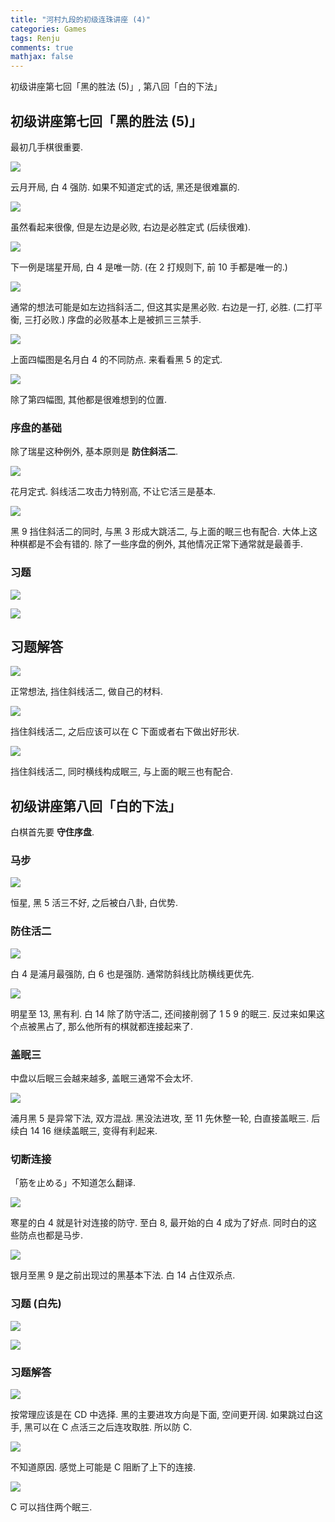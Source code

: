```yaml
---
title: "河村九段的初级连珠讲座 (4)"
categories: Games
tags: Renju
comments: true
mathjax: false
---
```


初级讲座第七回「黑的胜法 (5)」, 第八回「白的下法」

<!-- more -->

## 初级讲座第七回「黑的胜法 (5)」

最初几手棋很重要.

![](https://shiina18.github.io/assets/posts/images/20201110101341631_6260.png)

云月开局, 白 4 强防. 如果不知道定式的话, 黑还是很难赢的.

![](https://shiina18.github.io/assets/posts/images/20201110101422681_8037.png)

虽然看起来很像, 但是左边是必败, 右边是必胜定式 (后续很难).

![](https://shiina18.github.io/assets/posts/images/20201110101510426_6292.png)

下一例是瑞星开局, 白 4 是唯一防. (在 2 打规则下, 前 10 手都是唯一的.)

![](https://shiina18.github.io/assets/posts/images/20201110101611245_9518.png)

通常的想法可能是如左边挡斜活二, 但这其实是黑必败. 右边是一打, 必胜. (二打平衡, 三打必败.) 序盘的必败基本上是被抓三三禁手.

![](https://shiina18.github.io/assets/posts/images/20201110101750183_28762.png)

上面四幅图是名月白 4 的不同防点. 来看看黑 5 的定式.

![](https://shiina18.github.io/assets/posts/images/20201110101936286_28571.png)

除了第四幅图, 其他都是很难想到的位置.

### 序盘的基础

除了瑞星这种例外, 基本原则是 **防住斜活二**.

![](https://shiina18.github.io/assets/posts/images/20201110102138398_29820.png)

花月定式. 斜线活二攻击力特别高, 不让它活三是基本.

![](https://shiina18.github.io/assets/posts/images/20201110102410988_14002.png)

黑 9 挡住斜活二的同时, 与黑 3 形成大跳活二, 与上面的眠三也有配合. 大体上这种棋都是不会有错的. 除了一些序盘的例外, 其他情况正常下通常就是最善手.

### 习题

![](https://shiina18.github.io/assets/posts/images/20201110102648010_30510.png)

![](https://shiina18.github.io/assets/posts/images/20201110102657346_9823.png)

## 习题解答

![](https://shiina18.github.io/assets/posts/images/20201110102819479_30287.png)

正常想法, 挡住斜线活二, 做自己的材料.

![](https://shiina18.github.io/assets/posts/images/20201110102852951_8108.png)

挡住斜线活二, 之后应该可以在 C 下面或者右下做出好形状.

![](https://shiina18.github.io/assets/posts/images/20201110102955397_761.png)

挡住斜线活二, 同时横线构成眠三, 与上面的眠三也有配合.

## 初级讲座第八回「白的下法」

白棋首先要 **守住序盘**.

### 马步

![](https://shiina18.github.io/assets/posts/images/20201110105109748_31248.png)

恒星, 黑 5 活三不好, 之后被白八卦, 白优势.

### 防住活二

![](https://shiina18.github.io/assets/posts/images/20201110105305697_13378.png)

白 4 是浦月最强防, 白 6 也是强防. 通常防斜线比防横线更优先. 

![](https://shiina18.github.io/assets/posts/images/20201110105433690_24568.png)

明星至 13, 黑有利. 白 14 除了防守活二, 还间接削弱了 1 5 9 的眠三. 反过来如果这个点被黑占了, 那么他所有的棋就都连接起来了.

### 盖眠三

中盘以后眠三会越来越多, 盖眠三通常不会太坏.

![](https://shiina18.github.io/assets/posts/images/20201110105735575_25569.png)

浦月黑 5 是异常下法, 双方混战. 黑没法进攻, 至 11 先休整一轮, 白直接盖眠三. 后续白 14 16 继续盖眠三, 变得有利起来.

### 切断连接

「筋を止める」不知道怎么翻译.

![](https://shiina18.github.io/assets/posts/images/20201110110041234_16698.png)

寒星的白 4 就是针对连接的防守. 至白 8, 最开始的白 4 成为了好点. 同时白的这些防点也都是马步.

![](https://shiina18.github.io/assets/posts/images/20201110110218699_13159.png)

银月至黑 9 是之前出现过的黑基本下法. 白 14 占住双杀点.

### 习题 (白先)

![](https://shiina18.github.io/assets/posts/images/20201110110435390_11751.png)

![](https://shiina18.github.io/assets/posts/images/20201110110446220_15425.png)

### 习题解答

![](https://shiina18.github.io/assets/posts/images/20201110110606606_1237.png)

按常理应该是在 CD 中选择. 黑的主要进攻方向是下面, 空间更开阔. 如果跳过白这手, 黑可以在 C 点活三之后连攻取胜. 所以防 C.

![](https://shiina18.github.io/assets/posts/images/20201110111036226_18591.png)

不知道原因. 感觉上可能是 C 阻断了上下的连接.

![](https://shiina18.github.io/assets/posts/images/20201110111505249_31583.png)

C 可以挡住两个眠三.